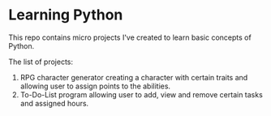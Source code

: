 # Learning Python
This repo contains micro projects I've created to learn basic concepts of Python. 

The list of projects: 
1) RPG character generator creating a character with certain traits and allowing user to assign points to the abilities. 
2) To-Do-List program allowing user to add, view and remove certain tasks and assigned hours.
